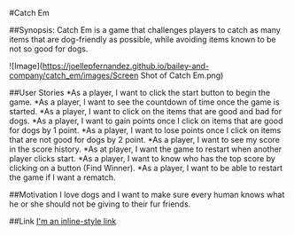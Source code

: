 #Catch Em

##Synopsis:
Catch Em is a game that challenges players to catch as many items that are dog-friendly as possible, while avoiding items known to be not so good for dogs.

![Image](https://joellepfernandez.github.io/bailey-and-company/catch_em/images/Screen Shot of Catch Em.png)

##User Stories
*As a player, I want to click the start button to begin the game.
*As a player, I want to see the countdown of time once the game is started.
*As a player, I want to click on the items that are good and bad for dogs.
*As a player, I want to gain points once I click on items that are good for dogs by 1 point.
*As a player, I want to lose points once I click on items that are not good for dogs by 2 point.
*As a player, I want to see my score in the score history.
*As at player, I want the game to restart when another player clicks start.
*As a player, I want to know who has the top score by clicking on a button (Find Winner).
*As a player, I want to be able to restart the game if I want a rematch.

##Motivation
I love dogs and I want to make sure every human knows what he or she should not be giving to their fur friends.

##Link
[I'm an inline-style link](https://joellepfernandez.github.io/bailey-and-company/catch_em/index.html)
